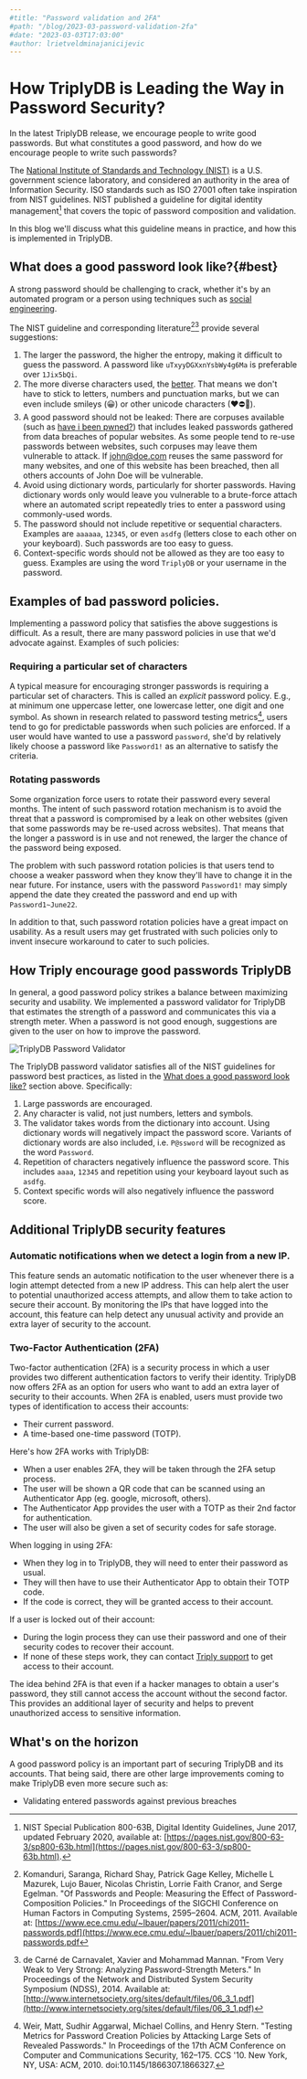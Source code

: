```yaml
---
#title: "Password validation and 2FA"
#path: "/blog/2023-03-password-validation-2fa"
#date: "2023-03-03T17:03:00"
#author: lrietveldminajanicijevic
---
```


# How TriplyDB is Leading the Way in Password Security?

In the latest TriplyDB release, we encourage people to write good passwords. But what constitutes a good password, and how do we encourage people to write such passwords?

The [National Institute of Standards and Technology (NIST)](https://www.nist.gov) is a U.S. government science laboratory, and considered an authority in the area of Information Security. ISO standards such as ISO 27001 often take inspiration from NIST guidelines.
NIST published a guideline for digital identity management[^1] that covers the topic of password composition and validation.  

In this blog we'll discuss what this guideline means in practice, and how this is implemented in TriplyDB.

## What does a good password look like?{#best}

A strong password should be challenging to crack, whether it's by an automated program or a person using techniques such as [social engineering](https://en.wikipedia.org/wiki/Social_engineering_(security)).

The NIST guideline and corresponding literature[^2][^3] provide several suggestions:

1. The larger the password, the higher the entropy, making it difficult to guess the password. A password like `uTxyyDGXxnYsbWy4g6Ma` is preferable over `1Jix5bQi`.
2. The more diverse characters used, the [better](https://pages.nist.gov/800-63-3/sp800-63b.html#a3-complexity). That means we don't have to stick to letters, numbers and punctuation marks, but we can even include smileys (😀) or other unicode characters (❤⛔👀).
3. A good password should not be leaked: There are corpuses available (such as [have i been pwned?](https://haveibeenpwned.com)) that includes leaked passwords gathered from data breaches of popular websites. As some people tend to re-use passwords between websites, such corpuses may leave them vulnerable to attack. If john@doe.com reuses the same password for many websites, and one of this website has been breached, then all others accounts of John Doe will be vulnerable.
4. Avoid using dictionary words, particularly for shorter passwords. Having dictionary words only would leave you vulnerable to a brute-force attach where an automated script repeatedly tries to enter a password using commonly-used words.
5. The password should not include repetitive or sequential characters. Examples are `aaaaaa`, `12345`, or even `asdfg` (letters close to each other on your keyboard). Such passwords are too easy to guess.
6. Context-specific words should not be allowed as they are too easy to guess. Examples are using the word `TriplyDB` or your username in the password.

## Examples of bad password policies.

Implementing a password policy that satisfies the above suggestions is difficult. As a result, there are many password policies in use that we'd advocate against. Examples of such policies:

### Requiring a particular set of characters

A typical measure for encouraging stronger passwords is requiring a particular set of characters. This is called an *explicit* password policy. E.g., at minimum one uppercase letter, one lowercase letter, one digit and one symbol. As shown in research related to password testing metrics[^4], users tend to go for predictable passwords when such policies are enforced. If a user would have wanted to use a password `password`, she'd by relatively likely choose a password like `Password1!` as an alternative to satisfy the criteria.

### Rotating passwords

Some organization force users to rotate their password every several months. The intent of such password rotation mechanism is to avoid the threat that a password is compromised by a leak on other websites (given that some passwords may be re-used across websites).
That means that the longer a password is in use and not renewed, the larger the chance of the password being exposed. 

The problem with such password rotation policies is that users tend to choose a weaker password when they know they'll have to change it in the near future. For instance, users with the password `Password1!` may simply append the date they created the password and end up with `Password1~June22`.

In addition to that, such password rotation policies have a great impact on usability. As a result users may get frustrated with such policies only to invent insecure workaround to cater to such policies.

## How Triply encourage good passwords TriplyDB

In general, a good password policy strikes a balance between maximizing security and usability. 
We implemented a password validator for TriplyDB that estimates the strength of a password and communicates this via a strength meter. When a password is not good enough, suggestions are given to the user on how to improve the password.

![TriplyDB Password Validator](password.png)

The TriplyDB password validator satisfies all of the NIST guidelines for password best practices, as listed in the [What does a good password look like?](#best) section above. Specifically:

1. Large passwords are encouraged. 
2. Any character is valid, not just numbers, letters and symbols.
3. The validator takes words from the dictionary into account. Using dictionary words will negatively impact the password score. Variants of dictionary words are also included, i.e. `P@ssword` will be recognized as the word `Password`.
4. Repetition of characters negatively influence the password score. This includes `aaaa`, `12345` and repetition using your keyboard layout such as `asdfg`.
5. Context specific words will also negatively influence the password score.

## Additional TriplyDB security features

### Automatic notifications when we detect a login from a new IP.

This feature sends an automatic notification to the user whenever there is a login attempt detected from a new IP address. This can help alert the user to potential unauthorized access attempts, and allow them to take action to secure their account. By monitoring the IPs that have logged into the account, this feature can help detect any unusual activity and provide an extra layer of security to the account.

### Two-Factor Authentication (2FA)

Two-factor authentication (2FA) is a security process in which a user provides two different authentication factors to verify their identity. TriplyDB now offers 2FA as an option for users who want to add an extra layer of security to their accounts. When 2FA is enabled, users must provide two types of identification to access their accounts:

- Their current password.
- A time-based one-time password (TOTP).

Here's how 2FA works with TriplyDB:

- When a user enables 2FA, they will be taken through the 2FA setup process.
- The user will be shown a QR code that can be scanned using an Authenticator App (eg. google, microsoft, others).
- The Authenticator App provides the user with a TOTP as their 2nd factor for authentication.
- The user will also be given a set of security codes for safe storage.

When logging in using 2FA:

- When they log in to TriplyDB, they will need to enter their password as usual.
- They will then have to use their Authenticator App to obtain their TOTP code. 
- If the code is correct, they will be granted access to their account.

If a user is locked out of their account:

- During the login process they can use their password and one of their security codes to recover their account.
- If none of these steps work, they can contact [Triply support](info@triply.cc) to get access to their account.

The idea behind 2FA is that even if a hacker manages to obtain a user's password, they still cannot access the account without the second factor. This provides an additional layer of security and helps to prevent unauthorized access to sensitive information.

## What's on the horizon 

A good password policy is an important part of securing TriplyDB and its accounts. That being said, there are other large improvements coming to make TriplyDB even more secure such as:

- Validating entered passwords against previous breaches


[^1]: NIST Special Publication 800-63B, Digital Identity Guidelines, June 2017, updated February 2020, available at: [https://pages.nist.gov/800-63-3/sp800-63b.html](https://pages.nist.gov/800-63-3/sp800-63b.html).
[^2]: Komanduri, Saranga, Richard Shay, Patrick Gage Kelley, Michelle L Mazurek, Lujo Bauer, Nicolas Christin, Lorrie Faith Cranor, and Serge Egelman. "Of Passwords and People: Measuring the Effect of Password-Composition Policies." In Proceedings of the SIGCHI Conference on Human Factors in Computing Systems, 2595–2604. ACM, 2011. Available at: [https://www.ece.cmu.edu/~lbauer/papers/2011/chi2011-passwords.pdf](https://www.ece.cmu.edu/~lbauer/papers/2011/chi2011-passwords.pdf
[^3]: de Carné de Carnavalet, Xavier and Mohammad Mannan. "From Very Weak to Very Strong: Analyzing Password-Strength Meters." In Proceedings of the Network and Distributed System Security Symposium (NDSS), 2014. Available at: [http://www.internetsociety.org/sites/default/files/06_3_1.pdf](http://www.internetsociety.org/sites/default/files/06_3_1.pdf)
[^4]: Weir, Matt, Sudhir Aggarwal, Michael Collins, and Henry Stern. "Testing Metrics for Password Creation Policies by Attacking Large Sets of Revealed Passwords." In Proceedings of the 17th ACM Conference on Computer and Communications Security, 162–175. CCS '10. New York, NY, USA: ACM, 2010. doi:10.1145/1866307.1866327.
